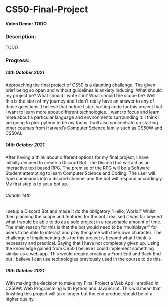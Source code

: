 # CS50-Final-Project
#### Video Demo:  TODO
### Description:
TODO
### Progress:
##### 13th October 2021

Approaching the final project of CS50 is a daunting challenge. The given brief being so open and without guidelines is anxiety inducing! What should my project be? What should I write it in? What should the scope be? Well this is the start of my journey and I don’t really have an answer to any of those questions. I believe that before I start writing code for this project that I want to learn more about different technologies. I want to focus and learn more about a particular language and environments surrounding it. I think I am going to pick python to be my focus. I will also concentrate on starting other courses from Harvard’s Computer Science family such as CS50W and CS50AI.

##### 14th October 2021

After having a think about different options for my final project, I have initially decided to create a Discord Bot. The Discord bot will act as an interactive text based RPG. The premise of the RPG will be a Software Student attempting to learn Computer Science and Coding. The user will type commands into a discord channel and the bot will respond accordingly. My first step is to set a bot up.

###### Update 14th

I setup a Discord Bot and made it do the obligatory “Hello, World!” Whilst then planning the scope and features for the bot I realised it was far beyond what I would be able to do as a solo project in a reasonable amount of time. The main reason for this is that the bot would need to be “multiplayer” for users to be able to interact and play the game with their own character. The challenge of implementing this for this project is beyond what I think is necessary and practical. Saying that I have not completely given up. Using the knowledge gained from CS50 I believe I could implement something similar as a web app. This would require creating a Front End and Back End but I believe I can use technologies previously used in the course to do this.

##### 19th October 2021

With making the decision to make my Final Project a Web App I enrolled in CS50W: Web Programming with Python and JavaScript. This will mean that finishing this project will take longer but the end product should be of a higher quality.